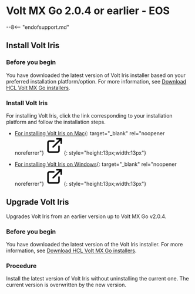 # Volt MX Go 2.0.4 or earlier - EOS

--8<-- "endofsupport.md"

## Install Volt Iris

<!--
!!! warning "Important!"

    Volt Iris and Volt MX Go Iris have different capabilities. Make sure you are using the Volt MX Go Iris software.
-->

### Before you begin

You have downloaded the latest version of Volt Iris installer based on your preferred installation platform/option. For more information, see [Download HCL Volt MX Go installers](../portaldownload.md#for-volt-mx-go-v204-and-earlier).

### Install Volt Iris

For installing Volt Iris, click the link corresponding to your installation platform and follow the installation steps.

- [For installing Volt Iris on Mac](https://help.hcl-software.com/voltmx/v10/Iris/iris_starter_install_mac/Content/Installing%20VoltMX%20Iris.html#installing "Link opens a new tab"){: target="_blank" rel="noopener noreferrer"}&nbsp;![link image](../../../assets/images/external-link.svg){: style="height:13px;width:13px"}

- [For installing Volt Iris on Windows](https://help.hcl-software.com/voltmx/v10/Iris/iris_starter_install_win/Content/Installing%20VoltMX%20Iris.html#installing "Link opens a new tab"){: target="_blank" rel="noopener noreferrer"}&nbsp;![link image](../../../assets/images/external-link.svg){: style="height:13px;width:13px"}

## Upgrade Volt Iris

Upgrades Volt Iris from an earlier version up to Volt MX Go v2.0.4.

### Before you begin

You have downloaded the latest version of the Volt Iris installer. For more information, see [Download HCL Volt MX Go installers](../portaldownload.md#for-volt-mx-go-v204-and-earlier).

### Procedure

Install the latest version of Volt Iris without uninstalling the current one. The current version is overwritten by the new version.
